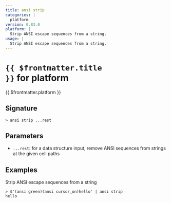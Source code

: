 ```yaml
---
title: ansi strip
categories: |
  platform
version: 0.83.0
platform: |
  Strip ANSI escape sequences from a string.
usage: |
  Strip ANSI escape sequences from a string.
---
```


# <code>{{ $frontmatter.title }}</code> for platform

<div class='command-title'>{{ $frontmatter.platform }}</div>

## Signature

```> ansi strip ...rest```

## Parameters

 -  `...rest`: for a data structure input, remove ANSI sequences from strings at the given cell paths

## Examples

Strip ANSI escape sequences from a string
```shell
> $'(ansi green)(ansi cursor_on)hello' | ansi strip
hello
```
